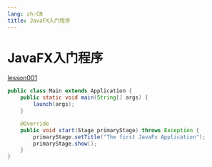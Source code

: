 ```yaml
---
lang: zh-CN
title: JavaFX入门程序
---
```


# JavaFX入门程序

[lesson001](../code/lesson001)

```java
public class Main extends Application {
    public static void main(String[] args) {
        launch(args);
    }

    @Override
    public void start(Stage primaryStage) throws Exception {
        primaryStage.setTitle("The first JavaFx Application");
        primaryStage.show();
    }
}
```